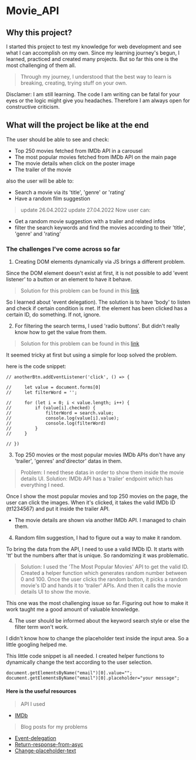 # Movie_API

## Why this project?

I started this project to test my knowledge for web development and see what I can accomplish on my own. Since my learning journey's begun, I learned, practiced and created many projects. But so far this one is the most challenging of them all.

> Through my journey, I understood that the best way to learn is breaking, creating, trying stuff on your own.

Disclamer: I am still learning. The code I am writing can be fatal for your eyes or the logic might give you headaches. Therefore I am always open for constructive criticism.

## What will the project be like at the end

The user should be able to see and check:

- Top 250 movies fetched from IMDb API in a carousel
- The most popular movies fetched from IMDb API on the main page
- The movie details when click on the poster image
- The trailer of the movie

also the user will be able to:

- Search a movie via its 'title', 'genre' or 'rating'
- Have a random film suggestion

> update 26.04.2022
> update 27.04.2022
> Now user can:

- Get a random movie suggestion with a trailer and related infos
- filter the search keywords and find the movies according to their 'title', 'genre' and 'rating'

### The challenges I've come across so far

1. Creating DOM elements dynamically via JS brings a different problem.

Since the DOM element doesn't exist at first, it is not possible to add 'event listener' to a button or an element to have it behave.

> Solution for this problem can be found in this [link](https://stackoverflow.com/questions/34896106/attach-event-to-dynamic-elements-in-javascript)

So I learned about 'event delegation). The solution is to have 'body' to listen and check if certain condition is met. If the element has been clicked has a certain ID, do something. If not, ignore.

2. For filtering the search terms, I used 'radio buttons'. But didn't really know how to get the value from them.

> Solution for this problem can be found in this [link](https://stackoverflow.com/questions/15839169/how-to-get-value-of-selected-radio-button)

It seemed tricky at first but using a simple for loop solved the problem.

here is the code snippet:

```
// anotherBtn.addEventListener('click', () => {

//     let value = document.forms[0]
//     let filterWord = '';

//     for (let i = 0; i < value.length; i++) {
//         if (value[i].checked) {
//             filterWord = search.value;
//             console.log(value[i].value);
//             console.log(filterWord)
//         }
//     }

// })
```

3. Top 250 movies or the most popular movies IMDb APIs don't have any 'trailer', 'genres' and'director' datas in them.

> Problem: I need these datas in order to show them inside the movie details UI.
> Solution: IMDb API has a 'trailer' endpoint which has everything I need.

Once I show the most popular movies and top 250 movies on the page, the user can click the images. When it's clicked, it takes the valid IMDb ID (tt1234567) and put it inside the trailer API.

- The movie details are shown via another IMDb API. I managed to chain them.

4. Random film suggestion, I had to figure out a way to make it random.

To bring the data from the API, I need to use a valid IMDb ID. It starts with 'tt' but the numbers after that is unique. So randomizing it was problematic.

> Solution: I used the 'The Most Popular Movies' API to get the valid ID. Created a helper function which generates random number between 0 and 100. Once the user clicks the random button, it picks a random movie's ID and hands it to 'trailer' APIs. And then it calls the movie details UI to show the movie.

This one was the most challenging issue so far. Figuring out how to make it work taught me a good amount of valuable knowledge.

4. The user should be informed about the keyword search style or else the filter term won't work.

I didn't know how to change the placeholder text inside the input area. So a little googling helped me.

This little code snippet is all needed. I created helper functions to dynamically change the text according to the user selection.

```
document.getElementsByName("email")[0].value="";
document.getElementsByName("email")[0].placeholder="your message";
```

#### Here is the useful resources

> API I used

- [IMDb](https://imdb-api.com/api)

> Blog posts for my problems

- [Event-delegation](https://davidwalsh.name/event-delegate)
- [Return-response-from-asyc](https://stackoverflow.com/questions/14220321/how-to-return-the-response-from-an-asynchronous-call)
- [Change-placeholder-text](https://stackoverflow.com/questions/13506481/change-placeholder-text)
